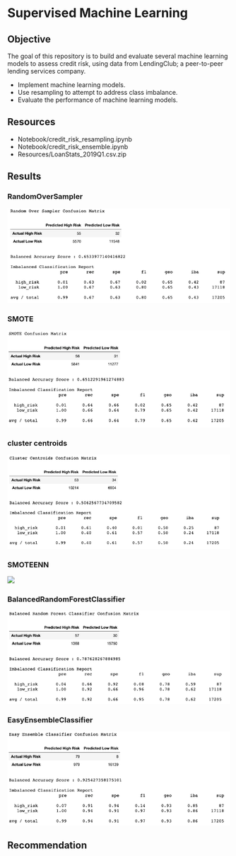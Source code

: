 # Supervised Machine Learning
## Objective
The goal of this repository is to build and evaluate several machine learning models to assess credit risk, using data from LendingClub; a peer-to-peer lending services company.
* Implement machine learning models.
* Use resampling to attempt to address class imbalance.
* Evaluate the performance of machine learning models.

## Resources
* Notebook/credit_risk_resampling.ipynb
* Notebook/credit_risk_ensemble.ipynb
* Resources/LoanStats_2019Q1.csv.zip

## Results

### RandomOverSampler
![](Resources/ros.png)
### SMOTE
![](Resources/smote.png)
### cluster centroids
![](Resources/cc.png)
### SMOTEENN
![](Resources/smoteen.png)
### BalancedRandomForestClassifier
![](Resources/brfc.png)
### EasyEnsembleClassifier
![](Resources/eec.png)

## Recommendation